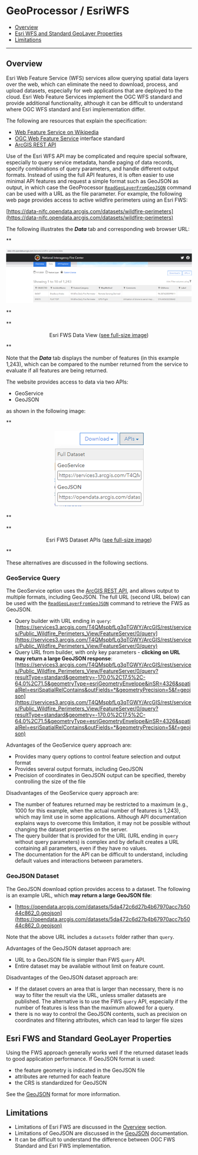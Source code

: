 # GeoProcessor / EsriWFS

* [Overview](#overview)
* [Esri WFS and Standard GeoLayer Properties](#esri-wfs-and-standard-geolayer-properties)
* [Limitations](#limitations)

----------------

## Overview ##

Esri Web Feature Service (WFS) services allow querying spatial data layers over the web,
which can eliminate the need to download, process, and upload datasets,
especially for web applications that are deployed to the cloud.
Esri Web Feature Services implement the OGC WFS standard and provide additional functionality,
although it can be difficult to understand where OGC WFS standard and
Esri implementation differ.

The following are resources that explain the specification:

* [Web Feature Service on Wikipedia](https://en.wikipedia.org/wiki/Web_Feature_Service#:~:text=The%20basic%20Web%20Feature%20Service,web%20feature%20server%20using%20HTTP.)
* [OGC Web Feature Service](https://www.ogc.org/standards/wfs) interface standard
* [ArcGIS REST API](https://developers.arcgis.com/rest/services-reference/query-feature-service-layer-.htm)

Use of the Esri WFS API may be complicated and require special software,
especially to query service metadata, handle paging of data records,
specify combinations of query parameters, and handle different output formats.
Instead of using the full API features,
it is often easier to use minimal API features and request a simple format such as GeoJSON as output,
in which case the GeoProcessor
[`ReadGeoLayerFromGeoJSON`](../../command-ref/ReadGeoLayerFromGeoJSON/ReadGeoLayerFromGeoJSON.md) command can be
used with a URL as the file parameter.
For example, the following web page provides access to active wildfire perimeters using an Esri FWS:

[https://data-nifc.opendata.arcgis.com/datasets/wildfire-perimeters](https://data-nifc.opendata.arcgis.com/datasets/wildfire-perimeters)

The following illustrates the ***Data*** tab and corresponding web browser URL:

**<p style="text-align: center;">
![data-view](data-view.png)
</p>**

**<p style="text-align: center;">
Esri FWS Data View (<a href="../data-view.png">see full-size image</a>)
</p>**

Note that the ***Data*** tab displays the number of features (in this example 1,243),
which can be compared to the number returned from the service to evaluate if all
features are being returned.

The website provides access to data via two APIs:

* GeoService
* GeoJSON

as shown in the following image:

**<p style="text-align: center;">
![download-apis](download-apis.png)
</p>**

**<p style="text-align: center;">
Esri FWS Dataset APIs (<a href="../download-apis.png">see full-size image</a>)
</p>**

These alternatives are discussed in the following sections.

### GeoService Query

The GeoService option uses the
[ArcGIS REST API](https://developers.arcgis.com/rest/services-reference/query-feature-service-layer-.htm),
and allows output to multiple formats, including GeoJSON.  The full URL (second URL below) can be used with the
[`ReadGeoLayerFromGeoJSON`](../../command-ref/ReadGeoLayerFromGeoJSON/ReadGeoLayerFromGeoJSON.md) command to retrieve the FWS as GeoJSON.

* Query builder with URL ending in `query`: [https://services3.arcgis.com/T4QMspbfLg3qTGWY/ArcGIS/rest/services/Public_Wildfire_Perimeters_View/FeatureServer/0/query](https://services3.arcgis.com/T4QMspbfLg3qTGWY/ArcGIS/rest/services/Public_Wildfire_Perimeters_View/FeatureServer/0/query)
* Query URL from builder, with only key parameters - **clicking on URL may return a large GeoJSON response**: [https://services3.arcgis.com/T4QMspbfLg3qTGWY/ArcGIS/rest/services/Public_Wildfire_Perimeters_View/FeatureServer/0/query?resultType=standard&geometry=-170.0%2C17.5%2C-64.0%2C71.5&geometryType=esriGeometryEnvelope&inSR=4326&spatialRel=esriSpatialRelContains&outFields=*&geometryPrecision=5&f=geojson](https://services3.arcgis.com/T4QMspbfLg3qTGWY/ArcGIS/rest/services/Public_Wildfire_Perimeters_View/FeatureServer/0/query?resultType=standard&geometry=-170.0%2C17.5%2C-64.0%2C71.5&geometryType=esriGeometryEnvelope&inSR=4326&spatialRel=esriSpatialRelContains&outFields=*&geometryPrecision=5&f=geojson)

Advantages of the GeoService query approach are:

* Provides many query options to control feature selection and output format
* Provides several output formats, including GeoJSON
* Precision of coordinates in GeoJSON output can be specified,
thereby controlling the size of the file

Disadvantages of the GeoService query approach are:

* The number of features returned may be restricted to a maximum (e.g., 1000 for this example, when the actual number of features is 1,243),
which may limit use in some applications.
Although API documentation explains ways to overcome this limitation,
it may not be possible without changing the dataset properties on the server.
* The query builder that is provided for the URL
(URL ending in `query` without query parameters) is complex
and by default creates a URL containing all parameters,
even if they have no values.
* The documentation for the API can be difficult to understand,
including default values and interactions between parameters.

### GeoJSON Dataset

The GeoJSON download option provides access to a dataset.  The following is an example URL,
which **may return a large GeoJSON file**:

* [https://opendata.arcgis.com/datasets/5da472c6d27b4b67970acc7b5044c862_0.geojson](https://opendata.arcgis.com/datasets/5da472c6d27b4b67970acc7b5044c862_0.geojson)

Note that the above URL includes a `datasets` folder rather than `query`.

Advantages of the GeoJSON dataset approach are:

* URL to a GeoJSON file is simpler than FWS `query` API.
* Entire dataset may be available without limit on feature count.

Disadvantages of the GeoJSON dataset approach are:

* If the dataset covers an area that is larger than necessary,
there is no way to filter the result via the URL,
unless smaller datasets are published.
The alternative is to use the FWS `query` API,
especially if the number of features is less than the maximum allowed for a query.
* there is no way to control the GeoJSON contents, such as precision on coordinates and
filtering attributes, which can lead to larger file sizes

## Esri FWS and Standard GeoLayer Properties ##

Using the FWS approach generally works well if the returned dataset leads to good application performance.
If GeoJSON format is used:

* the feature geometry is indicated in the GeoJSON file
* attributes are returned for each feature
* the CRS is standardized for GeoJSON

See the [GeoJSON](../GeoJSON/GeoJSON.md) format for more information.

## Limitations ##

* Limitations of Esri FWS are  discussed in the [Overview](#overview) section.
* Limitations of GeoJSON are discussed in the [GeoJSON](../GeoJSON/GeoJSON.md) documentation.
* It can be difficult to understand the difference between OGC FWS Standard and Esri FWS implementation.
